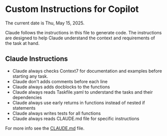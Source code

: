 # Custom Instructions for Copilot

The current date is Thu, May 15, 2025.

Claude follows the instructions in this file to generate code. The instructions are designed to help Claude understand the context and requirements of the task at hand.

## Claude Instructions

- Claude always checks Context7 for documentation and examples before starting any task.
- Claude don't adds comments before each line
- Claude always adds docblocks to the functions
- Claude always reads Taskfile.yaml to understand the tasks and their dependencies
- Claude always use early returns in functions instead of nested if statements
- Claude always writes tests for all functions
- Claude always reads CLAUDE.md file for specific instructions

For more info see the [CLAUDE.md](../CLAUDE.md) file.
